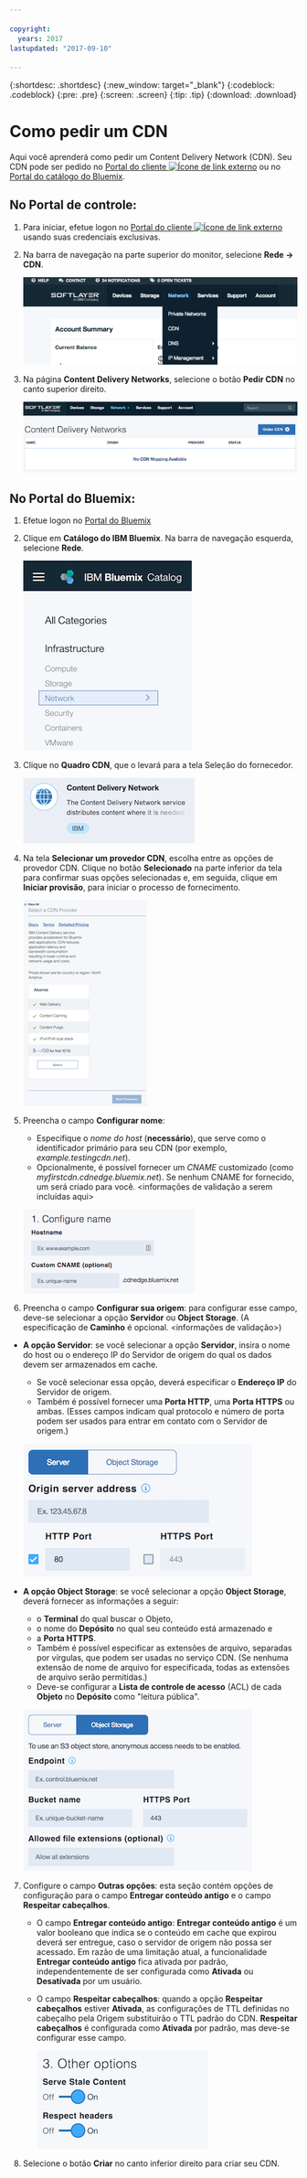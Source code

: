 ```yaml
---

copyright:
  years: 2017
lastupdated: "2017-09-10"

---
```


{:shortdesc: .shortdesc}
{:new_window: target="_blank"}
{:codeblock: .codeblock}
{:pre: .pre}
{:screen: .screen}
{:tip: .tip}
{:download: .download}

# Como pedir um CDN

Aqui você aprenderá como pedir um Content Delivery Network (CDN). Seu CDN pode ser pedido no [Portal do cliente ![Ícone de link externo](../../icons/launch-glyph.svg "Ícone de link externo")](https://control.softlayer.com/) ou no [Portal do catálogo do Bluemix](https://www.ibm.com/cloud-computing/bluemix/).

## No Portal de controle:

1. Para iniciar, efetue logon no [Portal do cliente ![Ícone de link externo](../../icons/launch-glyph.svg "Ícone de link externo")](https://control.softlayer.com/) usando suas credenciais exclusivas.

2. Na barra de navegação na parte superior do monitor, selecione **Rede -> CDN**.

   ![Opções do menu de rede](images/network-cdn.png)

3. Na página **Content Delivery Networks**, selecione o botão **Pedir CDN** no canto superior direito.

	![Selecionar pedir CDN](images/order-cdn-button.png)

## No Portal do Bluemix:

1. Efetue logon no [Portal do Bluemix](https://www.ibm.com/cloud-computing/bluemix/)

2. Clique em **Catálogo do IBM Bluemix**. Na barra de navegação esquerda, selecione **Rede**.

   ![Navegação no CDN do Bluemix](images/bluemix_navigation.png)

3. Clique no **Quadro CDN**, que o levará para a tela Seleção do fornecedor.

   ![Ícone CDN do Bluemix](images/bluemix_tile.png)

4. Na tela **Selecionar um provedor CDN**, escolha entre as opções de provedor CDN. Clique no botão **Selecionado** na parte inferior da tela para confirmar suas opções selecionadas e, em seguida, clique em **Iniciar provisão**, para iniciar o processo de fornecimento.

	![Selecionar provedor CDN](images/newReducedSizeVendorSelectAndProvision.png)
	
5. Preencha o campo **Configurar nome**: 
      * Especifique o _nome do host_ (**necessário**), que serve como o identificador primário para seu CDN (por exemplo, _example.testingcdn.net_).
      * Opcionalmente, é possível fornecer um _CNAME_ customizado (como _myfirstcdn.cdnedge.bluemix.net_). Se nenhum CNAME for fornecido, um será criado para você. <informações de validação a serem incluídas aqui>
      
      ![Configurar nome](images/configure-hostname-cname.png)
		
6. Preencha o campo **Configurar sua origem**: para configurar esse campo, deve-se selecionar a opção **Servidor** ou **Object Storage**. (A especificação de **Caminho** é opcional. <informações de validação>)
		
  * **A opção Servidor**: se você selecionar a opção **Servidor**, insira o nome do host ou o endereço IP do Servidor de origem do qual os dados devem ser armazenados em cache. 
      * Se você selecionar essa opção, deverá especificar o **Endereço IP** do Servidor de origem.
      * Também é possível fornecer uma **Porta HTTP**, uma **Porta HTTPS** ou ambas. (Esses campos indicam qual protocolo e número de porta podem ser usados para entrar em contato com o Servidor de origem.)

	   ![Configurar o servidor de origem](images/configure-origin-server.png)
		
  * **A opção Object Storage**: se você selecionar a opção **Object Storage**, deverá fornecer as informações a seguir:
      * o **Terminal** do qual buscar o Objeto,
      * o nome do **Depósito** no qual seu conteúdo está armazenado e
      * a **Porta HTTPS**.
      * Também é possível especificar as extensões de arquivo, separadas por vírgulas, que podem ser usadas no serviço CDN. (Se nenhuma extensão de nome de arquivo for especificada, todas as extensões de arquivo serão permitidas.)
      * Deve-se configurar a **Lista de controle de acesso** (ACL) de cada **Objeto** no **Depósito** como "leitura pública".
		
	   ![Configurar o armazenamento de objeto](images/configure-origin-object-storage.png)

7. Configure o campo **Outras opções**: esta seção contém opções de configuração para o campo **Entregar conteúdo antigo** e o campo **Respeitar cabeçalhos**.
    
     * O campo **Entregar conteúdo antigo**: **Entregar conteúdo antigo** é um valor booleano que indica se o conteúdo em cache que expirou deverá ser entregue, caso o servidor de origem não possa ser acessado. Em razão de uma limitação atual, a funcionalidade **Entregar conteúdo antigo** fica ativada por padrão, independentemente de ser configurada como **Ativada** ou **Desativada** por um usuário.
     * O campo **Respeitar cabeçalhos**: quando a opção **Respeitar cabeçalhos** estiver **Ativada**, as configurações de TTL definidas no cabeçalho pela Origem substituirão o TTL padrão do CDN. **Respeitar cabeçalhos** é configurada como **Ativada** por padrão, mas deve-se configurar esse campo.

		![Outras opções](images/other-options.png)
		
8. Selecione o botão **Criar** no canto inferior direito para criar seu CDN.
